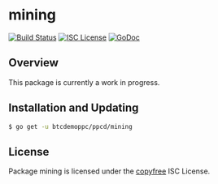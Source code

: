 mining
======

[![Build Status](https://btcdemoppc/ppcd/workflows/Build%20and%20Test/badge.svg)](https://btcdemoppc/ppcd/actions)
[![ISC License](http://img.shields.io/badge/license-ISC-blue.svg)](http://copyfree.org)
[![GoDoc](https://img.shields.io/badge/godoc-reference-blue.svg)](https://pkg.go.dev/btcdemoppc/ppcd/mining)

## Overview

This package is currently a work in progress.

## Installation and Updating

```bash
$ go get -u btcdemoppc/ppcd/mining
```

## License

Package mining is licensed under the [copyfree](http://copyfree.org) ISC
License.

